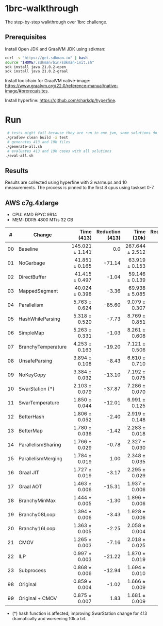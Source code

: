 # 1brc-walkthrough
The step-by-step walkthrough over 1brc challenge.

## Prerequisites
Install Open JDK and GraalVM JDK using sdkman:
``` bash
curl -s "https://get.sdkman.io" | bash
source "$HOME/.sdkman/bin/sdkman-init.sh"
sdk install java 21.0.2-open
sdk install java 21.0.2-graal
```

Install toolchain for GraalVM native-image: https://www.graalvm.org/22.0/reference-manual/native-image/#prerequisites.

Install hyperfine: https://github.com/sharkdp/hyperfine.

# Run
```bash
 # tests might fail because they are run in one jvm, some solutions do not cleanup resources
./gradlew clean build -x test
 # generates 413 and 10k files
./generate-all.sh
 # evaluates 413 and 10k cases with all solutions
./eval-all.sh 
```

## Results
Results are collected using hyperfine with 3 warmups and 10 measurements. The process is pinned to the first 8 cpus using taskset 0-7.

## AWS c7g.4xlarge
* CPU: AMD EPYC 9R14
* MEM: DDR5 4800 MT/s 32 GB
  
|#|Change|Time (413)|Reduction (413)|Time (10k)|Reduction (10k)|
|-|-|-:|-:|-:|-:|
|00| Baseline             | 145.021 ± 1.141|       0.0| 267.644 ± 2.512|     0.0| 
|01| NoGarbage            |  41.851 ± 0.165|    -71.14|  63.919 ± 0.153|  -76.12|
|02| DirectBuffer         |  41.415 ± 0.497|     -1.04|  59.146 ± 0.139|   -7.47|
|03| MappedSegment        |  40.024 ± 0.398|     -3.36|  69.938 ± 5.085|   18.25|
|04| Parallelism          |   5.763 ± 0.624|    -85.60|   9.079 ± 0.307|  -87.02|
|05| HashWhileParsing     |   5.318 ± 0.520|     -7.73|   8.769 ± 0.851|   -3.41|
|06| SimpleMap            |   5.263 ± 0.331|     -1.03|   8.261 ± 0.608|   -5.80|
|07| BranchyTemperature   |   4.253 ± 0.163|    -19.20|   7.121 ± 0.506|  -13.79|
|08| UnsafeParsing        |   3.894 ± 0.108|     -8.43|   6.610 ± 0.710|   -7.18|
|09| NoKeyCopy            |   3.384 ± 0.032|    -13.10|   7.192 ± 0.075|    8.81|
|10| SwarStation (*)      |   2.103 ± 0.079|    -37.87|   7.286 ± 0.070|    1.30|
|11| SwarTemperature      |   1.850 ± 0.044|    -12.01|   6.991 ± 0.125|   -4.04|
|12| BetterHash           |   1.806 ± 0.052|     -2.40|   2.919 ± 0.148|  -58.25|
|13| BetterMap            |   1.780 ± 0.036|     -1.42|   2.283 ± 0.018|  -21.80|
|14| ParallelismSharing   |   1.766 ± 0.029|     -0.78|   2.327 ± 0.030|    1.94|
|15| ParallelismMerging   |   1.784 ± 0.019|      1.00|   2.348 ± 0.035|    0.91|
|16| Graal JIT            |   1.727 ± 0.019|     -3.17|   2.295 ± 0.029|   -2.28|
|17| Graal AOT            |   1.463 ± 0.006|    -15.31|   1.937 ± 0.006|  -15.58|
|18| BranchyMinMax        |   1.444 ± 0.005|     -1.30|   1.896 ± 0.006|   -2.10|
|19| Branchy08Loop        |   1.394 ± 0.006|     -3.43|   1.928 ± 0.006|    1.68|
|20| Branchy16Loop        |   1.363 ± 0.005|     -2.25|   2.058 ± 0.004|    6.75|
|21| CMOV                 |   1.265 ± 0.003|     -7.16|   2.018 ± 0.025|   -1.99|
|22| ILP                  |   0.997 ± 0.003|    -21.22|   1.870 ± 0.019|   -7.30|
|23| Subprocess           |   0.868 ± 0.006|    -12.94|   1.694 ± 0.010|   -9.41|
|98| Original             |   0.859 ± 0.004|     -1.02|   1.666 ± 0.009|   -1.65|
|99| Original + CMOV      |   0.875 ± 0.007|      1.83|   1.681 ± 0.009|    0.89|

* (*) hash function is affected, improving SwarStation change for 413 dramatically and worsening 10k a bit.
